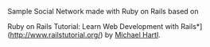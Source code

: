 Sample Social Network made with Ruby on Rails based on 

Ruby on Rails Tutorial:
Learn Web Development with Rails*](http://www.railstutorial.org/)
by [Michael Hartl](http://www.michaelhartl.com/).
